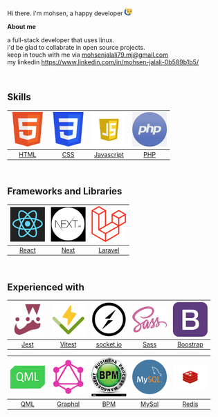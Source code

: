 Hi there. i'm mohsen, a happy developer<img src="./assets/hi.png" style="width:20px;height:20px;margin-left:3px;border-radius:50%">

**About me**

a full-stack developer that uses linux. <br />
i'd be glad to collabrate in open source projects. <br />
keep in touch with me via mohsenjalali79.mj@gmail.com <br />
my linkedin https://www.linkedin.com/in/mohsen-jalali-0b589b1b5/

<br />

## Skills

<a href="https://developer.mozilla.org/en-US/docs/Web/HTML"><img src="./assets/html.png" width='80px'/></a>  |  <a href="https://developer.mozilla.org/en-US/docs/Web/CSS"><img src="./assets/css.png" width='80px'/></a>  |  <a href="https://developer.mozilla.org/en-US/docs/Web/JavaScript"><img src="./assets/js.png" width='80px'/></a> |  <a href="https://www.php.net/"><img src="./assets/php.png" width='80px'/></a>
:-------------------------:|:-------------------------:|:-------------------------:|:-------------------------:
<a href="https://developer.mozilla.org/en-US/docs/Web/HTML">HTML</a> | <a href="https://developer.mozilla.org/en-US/docs/Web/CSS">CSS</a> | <a href="https://developer.mozilla.org/en-US/docs/Web/JavaScript">Javascript</a> | <a href="https://www.php.net/">PHP</a>

<br />

## Frameworks and Libraries

<a href="https://react.dev/"><img src="./assets/react.png" width='80px'/></a>  |  <a href="https://nextjs.org/"><img src="./assets/next.png" width='80px'/></a>  |  <a href="https://laravel.com/"><img src="./assets/laravel.png" width='80px'/></a>
:-------------------------:|:-------------------------:|:-------------------------:|
<a href="https://react.dev/">React</a> | <a href="https://nextjs.org/">Next</a> | <a href="https://laravel.com/">Laravel</a>

<br />

## Experienced with

<a href="https://jestjs.io/"><img src="./assets/jest.png" width='80px'/></a>  |  <a href="https://vitest.dev/"><img src="./assets/vitest.png" width='80px'/></a>  |  <a href="https://socket.io/"><img src="./assets/socket.png" width='80px'/></a> |  <a href="https://sass-lang.com/"><img src="./assets/sass.png" width='80px'/></a> |  <a href="https://getbootstrap.com/"><img src="./assets/bootstrap.png" width='80px'/></a>
:-------------------------:|:-------------------------:|:-------------------------:|:-------------------------:|:-------------------------:|
<a href="https://jestjs.io/">Jest</a> | <a href="https://vitest.dev/">Vitest | <a href="https://socket.io/">socket.io</a> | <a href="https://sass-lang.com/">Sass</a> | <a href="https://getbootstrap.com/">Boostrap</a>

<a href="https://doc.qt.io/qt-6/qtqml-index.html"><img src="./assets/qml.png" width='80px'/></a>  |  <a href="https://graphql.org/"><img src="./assets/qraphql.png" width='80px'/></a>  |  <a href="https://en.wikipedia.org/wiki/BPM"><img src="./assets/bpm.png" width='80px'/></a> |  <a href="https://www.mysql.com/"><img src="./assets/mysql.png" width='80px'/></a> |  <a href="https://redis.io/"><img src="./assets/redis.png" width='80px'/></a>
:-------------------------:|:-------------------------:|:-------------------------:|:-------------------------:|:-------------------------:|
<a href="https://doc.qt.io/qt-6/qtqml-index.html">QML</a> | <a href="https://graphql.org/">Graphql</a> | <a href="https://en.wikipedia.org/wiki/BPM">BPM</a> | <a href="https://www.mysql.com/">MySql</a> | <a href="https://redis.io/">Redis</a>